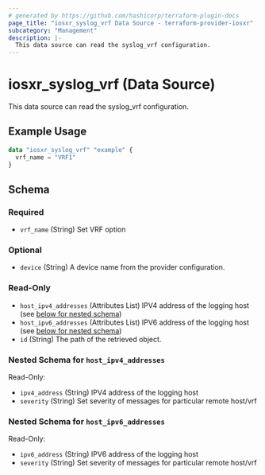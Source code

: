 ```yaml
---
# generated by https://github.com/hashicorp/terraform-plugin-docs
page_title: "iosxr_syslog_vrf Data Source - terraform-provider-iosxr"
subcategory: "Management"
description: |-
  This data source can read the syslog_vrf configuration.
---
```


# iosxr_syslog_vrf (Data Source)

This data source can read the syslog_vrf configuration.

## Example Usage

```terraform
data "iosxr_syslog_vrf" "example" {
  vrf_name = "VRF1"
}
```

<!-- schema generated by tfplugindocs -->
## Schema

### Required

- `vrf_name` (String) Set VRF option

### Optional

- `device` (String) A device name from the provider configuration.

### Read-Only

- `host_ipv4_addresses` (Attributes List) IPV4 address of the logging host (see [below for nested schema](#nestedatt--host_ipv4_addresses))
- `host_ipv6_addresses` (Attributes List) IPV6 address of the logging host (see [below for nested schema](#nestedatt--host_ipv6_addresses))
- `id` (String) The path of the retrieved object.

<a id="nestedatt--host_ipv4_addresses"></a>
### Nested Schema for `host_ipv4_addresses`

Read-Only:

- `ipv4_address` (String) IPV4 address of the logging host
- `severity` (String) Set severity of  messages for particular remote host/vrf


<a id="nestedatt--host_ipv6_addresses"></a>
### Nested Schema for `host_ipv6_addresses`

Read-Only:

- `ipv6_address` (String) IPV6 address of the logging host
- `severity` (String) Set severity of  messages for particular remote host/vrf



